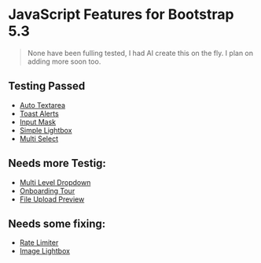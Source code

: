 # JavaScript Features for Bootstrap 5.3

> None have been fulling tested, I had AI create this on the fly. I plan on adding more soon too.

## Testing Passed
 - <a href="AutoTextarea/Example.html">Auto Textarea</a>
 - <a href="ToastAlerts/Example.html">Toast Alerts</a>
 - <a href="InputMask/Example.html">Input Mask</a>
 - <a href="SimpleLightbox/Example.html">Simple Lightbox</a>
 - <a href="MultiSelect/Example.html">Multi Select</a>

## Needs more Testig:
 - <a href="MultiLevelDropdown/Example.html">Multi Level Dropdown</a>
 - <a href="OnboardingTour/Example.html">Onboarding Tour</a>
 - <a href="FileUploadPreview/Example.html">File Upload Preview</a>


## Needs some fixing:
 - <a href="RateLimiter/Example.html">Rate Limiter</a>
 - <a href="ImageLightbox/Example.html">Image Lightbox</a>